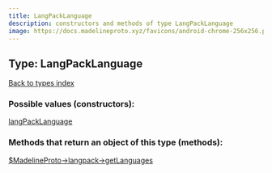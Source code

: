 ```yaml
---
title: LangPackLanguage
description: constructors and methods of type LangPackLanguage
image: https://docs.madelineproto.xyz/favicons/android-chrome-256x256.png
---
```

## Type: LangPackLanguage  
[Back to types index](index.md)



### Possible values (constructors):

[langPackLanguage](../constructors/langPackLanguage.md)  



### Methods that return an object of this type (methods):

[$MadelineProto->langpack->getLanguages](../methods/langpack_getLanguages.md)  




